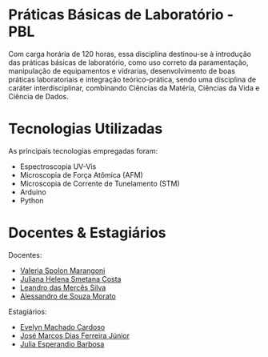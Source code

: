 # Práticas Básicas de Laboratório - PBL

Com carga horária de 120 horas, essa disciplina destinou-se à introdução das práticas básicas de laboratório, como uso correto da paramentação, manipulação de equipamentos e vidrarias, desenvolvimento de boas práticas laboratoriais e integração teórico-prática, sendo uma disciplina de caráter interdisciplinar, combinando Ciências da Matéria, Ciências da Vida e Ciência de Dados.

# Tecnologias Utilizadas

As principais tecnologias empregadas foram:

- Espectroscopia UV-Vis
- Microscopia de Força Atômica (AFM)
- Microscopia de Corrente de Tunelamento (STM)
- Arduino
- Python

# Docentes & Estagiários

Docentes:

- [Valeria Spolon Marangoni](https://buscatextual.cnpq.br/buscatextual/visualizacv.do?id=K4252367Y6)
- [Juliana Helena Smetana Costa](https://buscatextual.cnpq.br/buscatextual/visualizacv.do?id=K4770481P8)
- [Leandro das Mercês Silva](https://buscatextual.cnpq.br/buscatextual/visualizacv.do?id=K4465698A9)
- [Alessandro de Souza Morato]()

Estagiários:

- [Evelyn Machado Cardoso](https://buscatextual.cnpq.br/buscatextual/visualizacv.do?id=K1139927A6)
- [José Marcos Dias Ferreira Júnior](https://buscatextual.cnpq.br/buscatextual/visualizacv.do?id=K2728679T1)
- [Julia Esperandio Barbosa](https://buscatextual.cnpq.br/buscatextual/visualizacv.do?id=K1794694H7)

